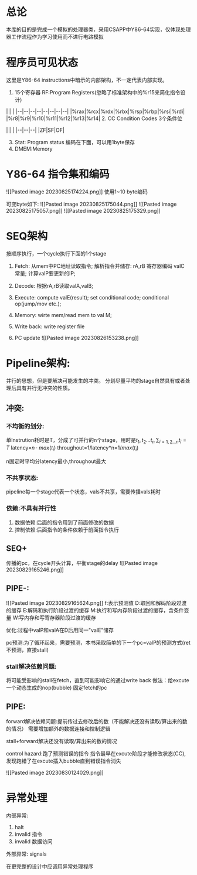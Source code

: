 # 总论
本库的目的是完成一个模拟的处理器类，采用CSAPP中Y86-64实现，仅体现处理器工作流程作为学习使用而不进行电路模拟

# 程序员可见状态
这里是Y86-64 instructions中暗示的内部架构，不一定代表内部实现。

1. 15个寄存器 RF:Program Registers(忽略了标准架构中的%r15来简化指令设计)

| | |
|--|--|--|--|--|--|--|--|
|%rax|%rcx|%rdx|%rbx|%rsp|%rbp|%rsi|%rdi|
|%r8|%r9|%r10|%r11|%r12|%r13|%r14|
2. CC Condition Codes 3个条件位

| | |
|--|--|--|
|ZF|SF|OF|

3. Stat: Program status 编码在下面，可以用1byte保存
4. DMEM:Memory

# Y86-64 指令集和编码
![[Pasted image 20230825174224.png]]
使用1~10 byte编码

可变byte如下:
![[Pasted image 20230825175044.png]]
![[Pasted image 20230825175057.png]]
![[Pasted image 20230825175329.png]]

# SEQ架构
按顺序执行，一个cycle执行下面的1个stage
1. Fetch:
从mem中PC地址读取指令;
解析指令并储存:
rA,rB   寄存器编码
valC   常量;
计算valP要更新的IP;

2. Decode:
根据rA,rB读取valA,valB;

3. Execute:
compute valE(result);
set conditional code;
conditional op(jump/mov etc.);

4. Memory:
wirte mem/read mem to val M;

5. Write back:
write register file
6. PC update
![[Pasted image 20230826153238.png]]



# Pipeline架构:
并行的思想，但是要解决可能发生的冲突。
分划尽量平均的stage自然具有或者处理后具有并行无冲突的性质。

## 冲突:
### 不均衡的划分:
单Instrution耗时是T，分成了可并行的n个stage，用时是$t_1,t_2...t_n$
$\sum_{i=1,2...n}t_i=T$
latency=$n\cdot max(t_i)$
throughout=1/latency*n=1/$max(t_i)$

n固定时平均分latency最小,throughout最大

### 不共享状态:
pipeline每一个stage代表一个状态，vals不共享，需要传播vals耗时

### 依赖:不具有并行性
1. 数据依赖:后面的指令用到了前面修改的数据
2. 控制依赖:后面指令的条件依赖于前面指令执行


## SEQ+
传播的pc，在cycle开头计算，平衡stage的delay
![[Pasted image 20230829165246.png]]

## PIPE-:
![[Pasted image 20230829165624.png]]
f:表示预测值
D:取回和解码阶段过渡的缓存
E:解码和执行阶段过渡的缓存
M:执行和写内存阶段过渡的缓存，含条件变量
W:写内存和写寄存器阶段过渡的缓存

优化:过程中valP和valA在D后用同一"valE"储存

pc预测:为了循环起来，需要预测，本书采取简单的下一个pc=valP的预测方式(ret 不预测，直接stall)
### stall解决依赖问题:
将可能受影响的stall在fetch，直到可能影响它的通过write back
做法：给excute一个动态生成的nop(bubble)
固定fetch的pc

## PIPE:
 forward解决依赖问题:提前传过去修改后的数（不能解决还没有读取/算出来的数的情况）
需要增加额外的数据连接和控制逻辑

stall+forward解决还没有读取/算出来的数的情况

control hazard:跑了预测错误的指令
指令最早在excute阶段才能修改状态(CC),发现跑错了在excute插入bubble直到错误指令消失

![[Pasted image 20230830124029.png]]
# 异常处理
 内部异常:
1. halt
2. invalid 指令
3. invalid 数据访问

外部异常:
signals

在更完整的设计中应调用异常处理程序